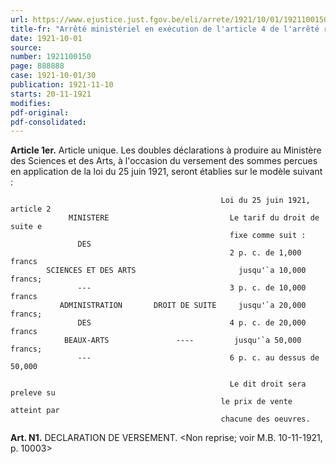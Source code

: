 ```yaml
---
url: https://www.ejustice.just.fgov.be/eli/arrete/1921/10/01/1921100150/justel
title-fr: "Arrêté ministériel en exécution de l'article 4 de l'arrêté royal du 23 septembre 1921."
date: 1921-10-01
source:
number: 1921100150
page: 888888
case: 1921-10-01/30
publication: 1921-11-10
starts: 20-11-1921
modifies:
pdf-original:
pdf-consolidated:
---
```


**Article 1er.** Article unique. Les doubles déclarations à produire au Ministère des Sciences et des Arts, à l'occasion du versement des sommes percues en application de la loi du 25 juin 1921, seront établies sur le modèle suivant :

```
                                               Loi du 25 juin 1921, article 2
             MINISTERE                           Le tarif du droit de suite e
                                                 fixe comme suit :
               DES
                                                 2 p. c. de 1,000 francs
        SCIENCES ET DES ARTS                       jusqu'`a 10,000 francs;
               ---                               3 p. c. de 10,000 francs
           ADMINISTRATION       DROIT DE SUITE     jusqu'`a 20,000 francs;
               DES                               4 p. c. de 20,000 francs
            BEAUX-ARTS               ----         jusqu'`a 50,000 francs;
               ---                               6 p. c. au dessus de 50,000 
       
                                                 Le dit droit sera preleve su
                                               le prix de vente atteint par
                                               chacune des oeuvres.
```



**Art. N1.** DECLARATION DE VERSEMENT. <Non reprise; voir M.B. 10-11-1921, p. 10003>
